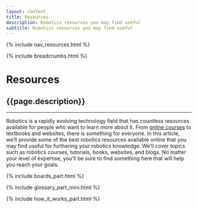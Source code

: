 ```yaml
---
layout: content
title: Resources
description: Robotics resources you may find useful
subtitle: Robotics resources you may find useful
---
```


{% include nav_resources.html %}

{% include breadcrumbs.html %}

# Resources

## {{page.description}}

---

Robotics is a rapidly evolving technology field that has countless resources available for people who want to learn more about it. From [online courses](/learn/) to textbooks and websites, there is something for everyone. In this article, we’ll provide some of the best robotics resources available online that you may find useful for furthering your robotics knowledge. We’ll cover topics such as robotics courses, tutorials, books, websites, and blogs. No matter your level of expertise, you’ll be sure to find something here that will help you reach your goals.

{% include boards_part.html %}

{% include glossary_part_mini.html %}

{% include how_it_works_part.html %}

